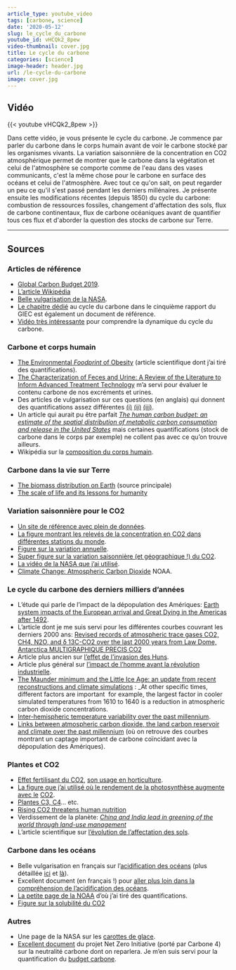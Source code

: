 ```yaml
---
article_type: youtube_video
tags: [carbone, science]
date: '2020-05-12'
slug: le_cycle_du_carbone
youtube_id: vHCQk2_8pew
video-thumbnail: cover.jpg
title: Le cycle du carbone
categories: [science]
image-header: header.jpg
url: /le-cycle-du-carbone
image: cover.jpg
---
```


## Vidéo

{{< youtube vHCQk2_8pew >}}

Dans cette vidéo, je vous présente le cycle du carbone. Je commence par parler du carbone dans le corps humain avant de voir le carbone stocké par les organismes vivants. La variation saisonnière de la concentration en CO2 atmosphérique permet de montrer que le carbone dans la végétation et celui de l'atmosphère se comporte comme de l'eau dans des vases communicants, c'est la même chose pour le carbone en surface des océans et celui de l'atmosphère.
Avec tout ce qu'on sait, on peut regarder un peu ce qu'il s'est passé pendant les derniers millénaires. Je présente ensuite les modifications récentes (depuis 1850) du cycle du carbone: combustion de ressources fossiles, changement d'affectation des sols, flux de carbone continentaux, flux de carbone océaniques avant de quantifier tous ces flux et d'aborder la question des stocks de carbone sur Terre.


<hr>

## Sources 

### Articles de référence

- [Global Carbon Budget 2019](https://www.earth-syst-sci-data.net/11/1783/2019/).
- [L’article Wikipédia](https://fr.wikipedia.org/wiki/Cycle_du_carbone)
- [Belle vulgarisation de la NASA](https://earthobservatory.nasa.gov/features/CarbonCycle).
- [Le chapitre dédié](https://www.ipcc.ch/site/assets/uploads/2018/02/WG1AR5_Chapter06_FINAL.pdf) au cycle du carbone dans le cinquième rapport du GIEC est également un document de référence.
- [Vidéo très intéressante](https://www.youtube.com/watch?v=dwVsD9CiokY) pour comprendre la dynamique du cycle du carbone.

### Carbone et corps humain

- [The Environmental _Foodprint_ of Obesity](https://onlinelibrary.wiley.com/doi/10.1002/oby.22657) (article scientifique dont j’ai tiré des quantifications).
- [The Characterization of Feces and Urine: A Review of the Literature to Inform Advanced Treatment Technology](https://www.ncbi.nlm.nih.gov/pmc/articles/PMC4500995/) m’a servi pour évaluer le contenu carbone de nos excréments et urines.
- Des articles de vulgarisation sur ces questions (en anglais) qui donnent des quantifications assez différentes [(i)](https://slate.com/news-and-politics/2009/08/are-you-heating-the-planet-when-you-breathe.html) [(ii)](https://www.mcgill.ca/oss/article/environment-quirky-science-you-asked/humans-and-animals-exhale-carbon-dioxide-every-breath-why-not-considered-be-problem-far-global) [(iii)](https://www.sciencefocus.com/planet-earth/how-much-does-human-breathing-contribute-to-climate-change/).
- Un article qui aurait pu être parfait _[The human carbon budget: an estimate of the spatial distribution of metabolic carbon consumption and release in the United States](https://link.springer.com/article/10.1007/s10533-009-9306-z)_ mais certaines quantifications (stock de carbone dans le corps par exemple) ne collent pas avec ce qu’on trouve ailleurs.
- Wikipédia sur la [composition du corps humain](https://en.wikipedia.org/wiki/Human_body).

### Carbone dans la vie sur Terre

- [The biomass distribution on Earth](https://www.pnas.org/content/115/25/6506) (source principale)
- [The scale of life and its lessons for humanity](https://www.pnas.org/content/115/25/6328)

### Variation saisonnière pour le CO2

- [Un site de référence avec plein de données](https://www.co2.earth/).
- [La figure montrant les relevés de la concentration en CO2 dans différentes stations du monde](https://scrippsco2.ucsd.edu/graphics_gallery/other_stations/global_stations_co2_concentration_trends.html).
- [Figure sur la variation annuelle](https://www.esrl.noaa.gov/gmd/ccgg/trends/weekly.html).
- [Super figure sur la variation saisonnière (et géographique !) du CO2](https://en.wikipedia.org/wiki/Carbon_dioxide_in_Earth%27s_atmosphere#/media/File:Global_distribution_of_Carbon_Dioxide.jpg).
- [La vidéo de la NASA que j’ai utilisé](https://svs.gsfc.nasa.gov/3947).
- [Climate Change: Atmospheric Carbon Dioxide](https://www.climate.gov/news-features/understanding-climate/climate-change-atmospheric-carbon-dioxide) NOAA.

### Le cycle du carbone des derniers milliers d’années

- L’étude qui parle de l’impact de la dépopulation des Amériques: [Earth system impacts of the European arrival and Great Dying in the Americas after 1492](https://www.sciencedirect.com/science/article/pii/S0277379118307261).
- L’article dont je me suis servi pour les différentes courbes couvrant les derniers 2000 ans: [Revised records of atmospheric trace gases CO2, CH4, N2O, and δ 13C-CO2 over the last 2000 years from Law Dome, Antarctica MULTIGRAPHIQUE PRECIS CO2](https://www.earth-syst-sci-data.net/11/473/2019/)
- Article plus ancien sur [l’effet de l’invasion des Huns](https://journals.sagepub.com/doi/abs/10.1177/0959683610386981).
- Article plus général sur [l’impact de l’homme avant la révolution industrielle](https://www.annualreviews.org/doi/pdf/10.1146/annurev-environ-032012-095147).
- [The Maunder minimum and the Little Ice Age: an update from recent reconstructions and climate simulations](https://www.swsc-journal.org/articles/swsc/abs/2017/01/swsc170014/swsc170014.html) : _At other specific times, different factors are important  for example, the largest factor in cooler simulated temperatures from 1610 to 1640 is a reduction in atmospheric carbon dioxide concentrations.
- [Inter-hemispheric temperature variability over the past millennium](https://www.nature.com/articles/nclimate2174).
- [Links between atmospheric carbon dioxide, the land carbon reservoir and climate over the past millennium](https://www.nature.com/articles/ngeo2422) (où on retrouve des courbes montrant un captage important de carbone coïncidant avec la dépopulation des Amériques).

### Plantes et CO2

- [Effet fertilisant du CO2](https://en.wikipedia.org/wiki/CO2_fertilization_effect), [son usage en horticulture](https://industrie.airliquide-benelux.com/belgique-luxembourg/creation-atmospheres-temperature-ambiante/dosage-co2-pur-horticulture-en-serre).
- [La figure que j’ai utilisé où le rendement de la photosynthèse augmente avec le](https://www.researchgate.net/publication/260392290_Crop_Responses_to_Elevated_Carbon_Dioxide/figures?lo=1) [CO2](https://en.wikipedia.org/wiki/CO2_fertilization_effect).
- [Plantes C3, C4](https://www.khanacademy.org/science/biology/photosynthesis-in-plants/photorespiration--c3-c4-cam-plants/a/c3-c4-and-cam-plants-agriculture)... etc.
- [Rising CO2 threatens human nutrition](https://www.ncbi.nlm.nih.gov/pmc/articles/PMC4810679/)
- Verdissement de la planète: _[China and India lead in greening of the world through land-use management](http://sites.bu.edu/cliveg/files/2019/02/Chen-NSUST-2019.pdf)_
- L’article scientifique sur [l’évolution de l’affectation des sols](https://www.mdpi.com/2073-445X/9/5/129).

### Carbone dans les océans

- Belle vulgarisation en français sur l’[acidification des océans](https://ocean-climate.org/?page_id=4538) (plus détaillée [ici](http://www.ocean-climate.org/wp-content/uploads/2016/11/161115_DIFFCO_FR_08.pdf) et [là](http://www.ocean-climate.org/wp-content/uploads/2015/11/151030_FichesInformation_FR_HD.pdf)).
- Excellent document (en français !) pour [aller plus loin dans la compréhension de l’acidification des océans](https://www.whoi.edu/wp-content/uploads/2019/04/OA_FAQs_FrenchPDF04_05_10_60805.pdf?fbclid=IwAR0ztAbHV4fzhJfSJFq7wcOyQm436bAGJs_jNgkf3rVEnCV_kmNjEE342fQ).
- [La petite page de la NOAA](https://www.pmel.noaa.gov/co2/file/carbon+chemistry++) d’où j’ai tiré des quantifications.
- [Figure sur la solubilité du CO2](https://en.wikipedia.org/wiki/Solubility_pump)

### Autres

- Une page de la NASA sur les [carottes de glace](https://climate.nasa.gov/news/2616/core-questions-an-introduction-to-ice-cores/).
- [Excellent document](http://www.carbone4.com/publication-referentiel-nzi/) du projet Net Zero Initiative (porté par Carbone 4) sur la neutralité carbone dont on reparlera. Je m’en suis servi pour la quantification du [budget carbone](https://fr.wikipedia.org/wiki/Budget_carbone).
